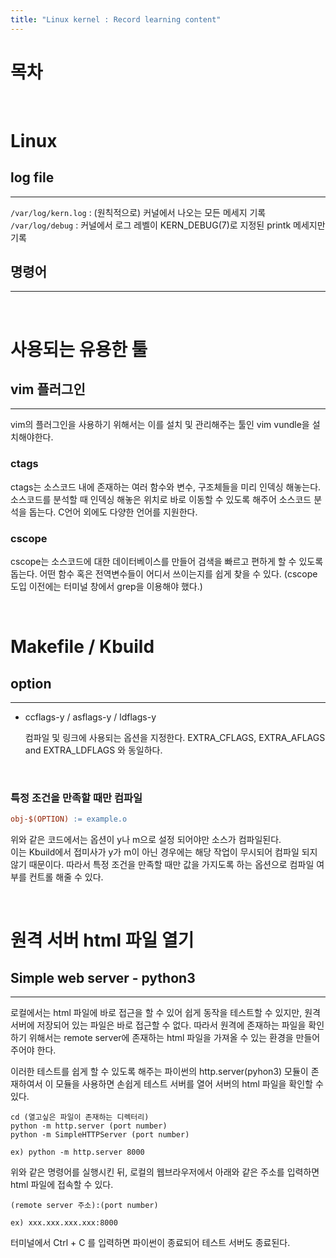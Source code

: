 ```yaml
---
title: "Linux kernel : Record learning content"
---
```


# 목차

<br>

# Linux
## log file
---
```/var/log/kern.log``` : (원칙적으로) 커널에서 나오는 모든 메세지 기록  
```/var/log/debug``` : 커널에서 로그 레벨이 KERN_DEBUG(7)로 지정된 printk 메세지만 기록
## 명령어
---


<br>

# 사용되는 유용한 툴
## vim 플러그인
---
vim의 플러그인을 사용하기 위해서는 이를 설치 및 관리해주는 툴인 vim vundle을 설치해야한다.
<br>

### **ctags**
ctags는 소스코드 내에 존재하는 여러 함수와 변수, 구조체들을 미리 인덱싱 해놓는다. 소스코드를 분석할 때 인덱싱 해놓은 위치로 바로 이동할 수 있도록 해주어 소스코드 분석을 돕는다. C언어 외에도 다양한 언어를 지원한다.

### **cscope**
cscope는 소스코드에 대한 데이터베이스를 만들어 검색을 빠르고 편하게 할 수 있도록 돕는다. 어떤 함수 혹은 전역변수들이 어디서 쓰이는지를 쉽게 찾을 수 있다. (cscope 도입 이전에는 터미널 창에서 grep을 이용해야 했다.)

<br>

# Makefile / Kbuild
## option
---
- ccflags-y / asflags-y / ldflags-y  

    컴파일 및 링크에 사용되는 옵션을 지정한다. EXTRA_CFLAGS, EXTRA_AFLAGS and EXTRA_LDFLAGS 와 동일하다.

<br>

### **특정 조건을 만족할 때만 컴파일**
```makefile
obj-$(OPTION) := example.o
```
위와 같은 코드에서는 옵션이 y나 m으로 설정 되어야만 소스가 컴파일된다.  
이는 Kbuild에서 접미사가 y가 m이 아닌 경우에는 해당 작업이 무시되어 컴파일 되지 않기 때문이다. 따라서 특정 조건을 만족할 때만 값을 가지도록 하는 옵션으로 컴파일 여부를 컨트롤 해줄 수 있다.

<br>

# 원격 서버 html 파일 열기
## Simple web server - python3
---
로컬에서는 html 파일에 바로 접근을 할 수 있어 쉽게 동작을 테스트할 수 있지만, 원격 서버에 저장되어 있는 파일은 바로 접근할 수 없다. 따라서 원격에 존재하는 파일을 확인하기 위해서는 remote server에 존재하는 html 파일을 가져올 수 있는 환경을 만들어주어야 한다.

이러한 테스트를 쉽게 할 수 있도록 해주는 파이썬의 http.server(pyhon3) 모듈이 존재하여서 이 모듈을 사용하면 손쉽게 테스트 서버를 열어 서버의 html 파일을 확인할 수 있다.
```
cd (열고싶은 파일이 존재하는 디렉터리)
python -m http.server (port number)
python -m SimpleHTTPServer (port number)

ex) python -m http.server 8000
```
위와 같은 명령어를 실행시킨 뒤, 로컬의 웹브라우저에서 아래와 같은 주소를 입력하면 html 파일에 접속할 수 있다.
```
(remote server 주소):(port number)

ex) xxx.xxx.xxx.xxx:8000
```
터미널에서 Ctrl + C 를 입력하면 파이썬이 종료되어 테스트 서버도 종료된다.